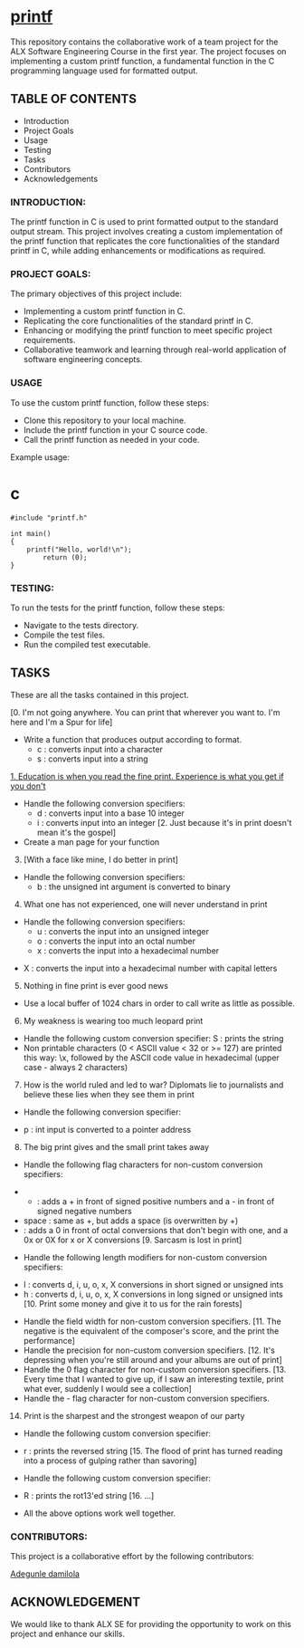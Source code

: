 # [printf](https://github.com/DamilolaALX/printf)

This repository contains the collaborative work of a team project for the ALX Software Engineering Course in the first year. The project focuses on implementing a custom printf function, a fundamental function in the C programming language used for formatted output.

## TABLE OF CONTENTS
* Introduction
* Project Goals
* Usage
* Testing
* Tasks
* Contributors
* Acknowledgements

### INTRODUCTION:
The printf function in C is used to print formatted output to the standard output stream. This project involves creating a custom implementation of the printf function that replicates the core functionalities of the standard printf in C, while adding enhancements or modifications as required.

### PROJECT GOALS:
The primary objectives of this project include:

* Implementing a custom printf function in C.
* Replicating the core functionalities of the standard printf in C.
* Enhancing or modifying the printf function to meet specific project requirements.
* Collaborative teamwork and learning through real-world application of software engineering concepts.

### USAGE
To use the custom printf function, follow these steps:

* Clone this repository to your local machine.
* Include the printf function in your C source code.
* Call the printf function as needed in your code.

Example usage:
# c
```
#include "printf.h"

int main()
{
    printf("Hello, world!\n");
        return (0);
}
```
	
### TESTING:
To run the tests for the printf function, follow these steps:

* Navigate to the tests directory.
* Compile the test files.
* Run the compiled test executable.

## TASKS
These are all the tasks contained in this project.

[0. I'm not going anywhere. You can print that wherever you want to. I'm here and I'm a Spur for life]
* Write a function that produces output according to format.
  - c : converts input into a character
  - s : converts input into a string

[1. Education is when you read the fine print. Experience is what you get if you don't](https://github.com/DamilolaALX/printf/blob/master/printf.c)
* Handle the following conversion specifiers:
	- d : converts input into a base 10 integer
	- i : converts input into an integer
[2. Just because it's in print doesn't mean it's the gospel]
* Create a man page for your function
3. [With a face like mine, I do better in print]
* Handle the following conversion specifiers:
	- b : the unsigned int argument is converted to binary
4. What one has not experienced, one will never understand in print
* Handle the following conversion specifiers:
	- u : converts the input into an unsigned integer
	- o : converts the input into an octal number
	- x : converts the input into a hexadecimal number
- X : converts the input into a hexadecimal number with capital letters
5. Nothing in fine print is ever good news
* Use a local buffer of 1024 chars in order to call write as little as possible.
6. My weakness is wearing too much leopard print
* Handle the following custom conversion specifier:
S : prints the string
* Non printable characters (0 < ASCII value < 32 or >= 127) are printed this way: \x, followed by the ASCII code value in hexadecimal (upper case - always 2 characters)
7. How is the world ruled and led to war? Diplomats lie to journalists and believe these lies when they see them in print
* Handle the following conversion specifier:
- p : int input is converted to a pointer address
8. The big print gives and the small print takes away
* Handle the following flag characters for non-custom conversion specifiers:
- + : adds a + in front of signed positive numbers and a - in front of signed negative numbers
- space : same as +, but adds a space (is overwritten by +)
 - : adds a 0 in front of octal conversions that don't begin with one, and a 0x or 0X for x or X conversions
[9. Sarcasm is lost in print]
* Handle the following length modifiers for non-custom conversion specifiers:
- l : converts d, i, u, o, x, X conversions in short signed or unsigned ints
- h : converts d, i, u, o, x, X conversions in long signed or unsigned ints
[10. Print some money and give it to us for the rain forests]
* Handle the field width for non-custom conversion specifiers.
[11. The negative is the equivalent of the composer's score, and the print the performance]
* Handle the precision for non-custom conversion specifiers.
[12. It's depressing when you're still around and your albums are out of print]
* Handle the 0 flag character for non-custom conversion specifiers.
[13. Every time that I wanted to give up, if I saw an interesting textile, print what ever, suddenly I would see a collection]
* Handle the - flag character for non-custom conversion specifiers.
14. Print is the sharpest and the strongest weapon of our party
* Handle the following custom conversion specifier:
- r : prints the reversed string
[15. The flood of print has turned reading into a process of gulping rather than savoring]
* Handle the following custom conversion specifier:
- R : prints the rot13'ed string
[16. ...]
* All the above options work well together.

### CONTRIBUTORS:
This project is a collaborative effort by the following contributors:

[Adegunle damilola](https://github.com/DamilolaALX)


## ACKNOWLEDGEMENT
We would like to thank ALX SE for providing the opportunity to work on this project and enhance our skills.
